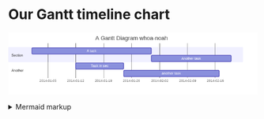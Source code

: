 # Our Gantt timeline chart

<!-- generated by mermaid compile action - START -->
![~mermaid diagram 1~](/output/gantt-chart-md-1.png)
<details>
  <summary>Mermaid markup</summary>

```mermaid
gantt
    title TinX timeline
    dateFormat  YYYY-MM-DD
    
    section Documents
    Preliminary Design Review : 2020-10-01, 2020-10-27
    Critical Design Review  : 2020-11-03, 2021-01-15
    Final Design Review : 2021-01-22, 2021-03-01
```

</details>
<!-- generated by mermaid compile action - END -->
